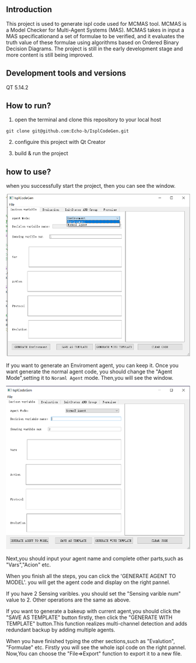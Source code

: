 ## Introduction
This project is used to generate ispl code used for MCMAS tool. MCMAS is a Model Checker for Multi-Agent Systems (MAS). MCMAS takes in input a MAS specificationand a set of formulae to be verified, and it evaluates the truth value of these formulae using algorithms based on Ordered Binary Decision Diagrams.
The project is still in the early development stage and more content is still being improved.

## Development tools and versions
QT 5.14.2

## How to run?
1. open the terminal and clone this repository to your local host

```
git clone git@github.com:Echo-b/IsplCodeGen.git
```

2.  configuire this project with Qt Creator
   
3.  build & run the project

## how to use?
when you successfully start the project, then you can see the window.

![initMode](./image/initMode.png)

If you want to generate an Enviroment agent, you can keep it. Once you want generate the normal agent code, you should change the "Agent Mode",setting it to `Noraml Agent` mode. Then,you will see the window.

![agentMode](image/agentMode.png)

Next,you should input your agent name and complete other parts,such as "Vars","Acion" etc.

When you finish all the steps, you can click the 'GENERATE AGENT TO MODEL'. you will get the agent code and display on the right pannel. 

If you have 2 Sensing varibles. you should set the "Sensing varible num" value to 2. Other operations are the same as above.  

If you want to generate a bakeup with current agent,you should click the "SAVE AS TEMPLATE" button firstly, then click the "GENERATE WITH TEMPLATE" button.This function realizes multi-channel detection and adds redundant backup by adding multiple agents.

When you have finished typing the other sections,such as "Evalution", "Formulae" etc. Firstly you will see the whole ispl code on the right pannel. Now,You can choose the "File=>Export" function to export it to a new file.

